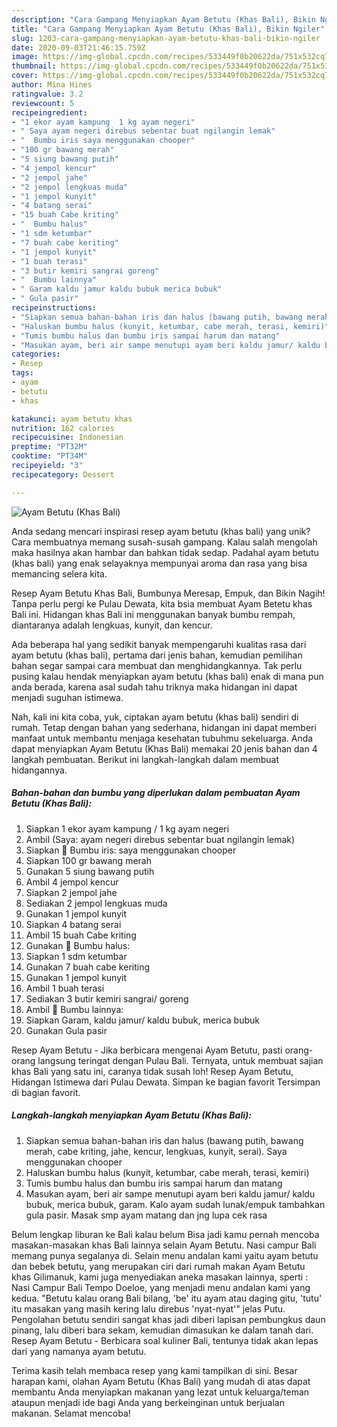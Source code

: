 ```yaml
---
description: "Cara Gampang Menyiapkan Ayam Betutu (Khas Bali), Bikin Ngiler"
title: "Cara Gampang Menyiapkan Ayam Betutu (Khas Bali), Bikin Ngiler"
slug: 1203-cara-gampang-menyiapkan-ayam-betutu-khas-bali-bikin-ngiler
date: 2020-09-03T21:46:15.759Z
image: https://img-global.cpcdn.com/recipes/533449f0b20622da/751x532cq70/ayam-betutu-khas-bali-foto-resep-utama.jpg
thumbnail: https://img-global.cpcdn.com/recipes/533449f0b20622da/751x532cq70/ayam-betutu-khas-bali-foto-resep-utama.jpg
cover: https://img-global.cpcdn.com/recipes/533449f0b20622da/751x532cq70/ayam-betutu-khas-bali-foto-resep-utama.jpg
author: Mina Hines
ratingvalue: 3.2
reviewcount: 5
recipeingredient:
- "1 ekor ayam kampung  1 kg ayam negeri"
- " Saya ayam negeri direbus sebentar buat ngilangin lemak"
- "  Bumbu iris saya menggunakan chooper"
- "100 gr bawang merah"
- "5 siung bawang putih"
- "4 jempol kencur"
- "2 jempol jahe"
- "2 jempol lengkuas muda"
- "1 jempol kunyit"
- "4 batang serai"
- "15 buah Cabe kriting"
- "  Bumbu halus"
- "1 sdm ketumbar"
- "7 buah cabe keriting"
- "1 jempol kunyit"
- "1 buah terasi"
- "3 butir kemiri sangrai goreng"
- "  Bumbu lainnya"
- " Garam kaldu jamur kaldu bubuk merica bubuk"
- " Gula pasir"
recipeinstructions:
- "Siapkan semua bahan-bahan iris dan halus (bawang putih, bawang merah, cabe kriting, jahe, kencur, lengkuas, kunyit, serai). Saya menggunakan chooper"
- "Haluskan bumbu halus (kunyit, ketumbar, cabe merah, terasi, kemiri)"
- "Tumis bumbu halus dan bumbu iris sampai harum dan matang"
- "Masukan ayam, beri air sampe menutupi ayam beri kaldu jamur/ kaldu bubuk, merica bubuk, garam. Kalo ayam sudah lunak/empuk tambahkan gula pasir. Masak smp ayam matang dan jng lupa cek rasa"
categories:
- Resep
tags:
- ayam
- betutu
- khas

katakunci: ayam betutu khas 
nutrition: 162 calories
recipecuisine: Indonesian
preptime: "PT32M"
cooktime: "PT34M"
recipeyield: "3"
recipecategory: Dessert

---
```



![Ayam Betutu (Khas Bali)](https://img-global.cpcdn.com/recipes/533449f0b20622da/751x532cq70/ayam-betutu-khas-bali-foto-resep-utama.jpg)

Anda sedang mencari inspirasi resep ayam betutu (khas bali) yang unik? Cara membuatnya memang susah-susah gampang. Kalau salah mengolah maka hasilnya akan hambar dan bahkan tidak sedap. Padahal ayam betutu (khas bali) yang enak selayaknya mempunyai aroma dan rasa yang bisa memancing selera kita.

Resep Ayam Betutu Khas Bali, Bumbunya Meresap, Empuk, dan Bikin Nagih! Tanpa perlu pergi ke Pulau Dewata, kita bsia membuat Ayam Betetu khas Bali ini. Hidangan khas Bali ini menggunakan banyak bumbu rempah, diantaranya adalah lengkuas, kunyit, dan kencur.

Ada beberapa hal yang sedikit banyak mempengaruhi kualitas rasa dari ayam betutu (khas bali), pertama dari jenis bahan, kemudian pemilihan bahan segar sampai cara membuat dan menghidangkannya. Tak perlu pusing kalau hendak menyiapkan ayam betutu (khas bali) enak di mana pun anda berada, karena asal sudah tahu triknya maka hidangan ini dapat menjadi suguhan istimewa.


Nah, kali ini kita coba, yuk, ciptakan ayam betutu (khas bali) sendiri di rumah. Tetap dengan bahan yang sederhana, hidangan ini dapat memberi manfaat untuk membantu menjaga kesehatan tubuhmu sekeluarga. Anda dapat menyiapkan Ayam Betutu (Khas Bali) memakai 20 jenis bahan dan 4 langkah pembuatan. Berikut ini langkah-langkah dalam membuat hidangannya.

<!--inarticleads1-->

##### Bahan-bahan dan bumbu yang diperlukan dalam pembuatan Ayam Betutu (Khas Bali):

1. Siapkan 1 ekor ayam kampung / 1 kg ayam negeri
1. Ambil  (Saya: ayam negeri direbus sebentar buat ngilangin lemak)
1. Siapkan  🍄 Bumbu iris: saya menggunakan chooper
1. Siapkan 100 gr bawang merah
1. Gunakan 5 siung bawang putih
1. Ambil 4 jempol kencur
1. Siapkan 2 jempol jahe
1. Sediakan 2 jempol lengkuas muda
1. Gunakan 1 jempol kunyit
1. Siapkan 4 batang serai
1. Ambil 15 buah Cabe kriting
1. Gunakan  🍄 Bumbu halus:
1. Siapkan 1 sdm ketumbar
1. Gunakan 7 buah cabe keriting
1. Gunakan 1 jempol kunyit
1. Ambil 1 buah terasi
1. Sediakan 3 butir kemiri sangrai/ goreng
1. Ambil  🍄 Bumbu lainnya:
1. Siapkan  Garam, kaldu jamur/ kaldu bubuk, merica bubuk
1. Gunakan  Gula pasir


Resep Ayam Betutu - Jika berbicara mengenai Ayam Betutu, pasti orang-orang langsung teringat dengan Pulau Bali. Ternyata, untuk membuat sajian khas Bali yang satu ini, caranya tidak susah loh! Resep Ayam Betutu, Hidangan Istimewa dari Pulau Dewata. Simpan ke bagian favorit Tersimpan di bagian favorit. 

<!--inarticleads2-->

##### Langkah-langkah menyiapkan Ayam Betutu (Khas Bali):

1. Siapkan semua bahan-bahan iris dan halus (bawang putih, bawang merah, cabe kriting, jahe, kencur, lengkuas, kunyit, serai). Saya menggunakan chooper
1. Haluskan bumbu halus (kunyit, ketumbar, cabe merah, terasi, kemiri)
1. Tumis bumbu halus dan bumbu iris sampai harum dan matang
1. Masukan ayam, beri air sampe menutupi ayam beri kaldu jamur/ kaldu bubuk, merica bubuk, garam. Kalo ayam sudah lunak/empuk tambahkan gula pasir. Masak smp ayam matang dan jng lupa cek rasa


Belum lengkap liburan ke Bali kalau belum Bisa jadi kamu pernah mencoba masakan-masakan khas Bali lainnya selain Ayam Betutu. Nasi campur Bali memang punya segalanya di. Selain menu andalan kami yaitu ayam betutu dan bebek betutu, yang merupakan ciri dari rumah makan Ayam Betutu khas Gilimanuk, kami juga menyediakan aneka masakan lainnya, sperti : Nasi Campur Bali Tempo Doeloe, yang menjadi menu andalan kami yang kedua. &#34;Betutu kalau orang Bali bilang, &#39;be&#39; itu ayam atau daging gitu, &#39;tutu&#39; itu masakan yang masih kering lalu direbus &#39;nyat-nyat&#39;&#34; jelas Putu. Pengolahan betutu sendiri sangat khas jadi diberi lapisan pembungkus daun pinang, lalu diberi bara sekam, kemudian dimasukan ke dalam tanah dari. Resep Ayam Betutu - Berbicara soal kuliner Bali, tentunya tidak akan lepas dari yang namanya ayam betutu. 

Terima kasih telah membaca resep yang kami tampilkan di sini. Besar harapan kami, olahan Ayam Betutu (Khas Bali) yang mudah di atas dapat membantu Anda menyiapkan makanan yang lezat untuk keluarga/teman ataupun menjadi ide bagi Anda yang berkeinginan untuk berjualan makanan. Selamat mencoba!
